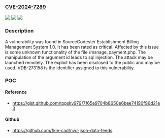 ### [CVE-2024-7289](https://cve.mitre.org/cgi-bin/cvename.cgi?name=CVE-2024-7289)
![](https://img.shields.io/static/v1?label=Product&message=Establishment%20Billing%20Management%20System&color=blue)
![](https://img.shields.io/static/v1?label=Version&message=%3D%201.0%20&color=brighgreen)
![](https://img.shields.io/static/v1?label=Vulnerability&message=CWE-89%20SQL%20Injection&color=brighgreen)

### Description

A vulnerability was found in SourceCodester Establishment Billing Management System 1.0. It has been rated as critical. Affected by this issue is some unknown functionality of the file /manage_payment.php. The manipulation of the argument id leads to sql injection. The attack may be launched remotely. The exploit has been disclosed to the public and may be used. VDB-273158 is the identifier assigned to this vulnerability.

### POC

#### Reference
- https://gist.github.com/topsky979/7f65e9704b8650e6bee74190f96d21e3

#### Github
- https://github.com/fkie-cad/nvd-json-data-feeds

